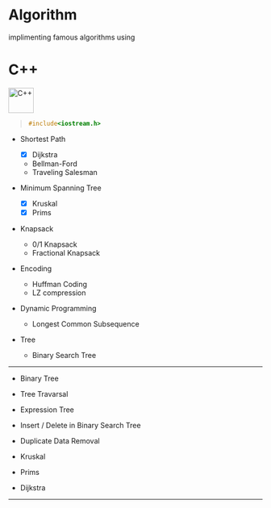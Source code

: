 # Algorithm

implimenting famous algorithms using 

# C++

<div align="left">
<img src="https://cdn.jsdelivr.net/gh/devicons/devicon@latest/icons/cplusplus/cplusplus-original.svg" height="50px" alt="C++" />
          
</div>



> ``` c++
> #include<iostream.h>
> ```


- Shortest Path
  - [x] Dijkstra
  - Bellman-Ford
  - Traveling Salesman

- Minimum Spanning Tree
  - [x] Kruskal
  - [x] Prims

- Knapsack
  - 0/1 Knapsack
  - Fractional Knapsack

- Encoding 
  - Huffman Coding
  - LZ compression 

- Dynamic Programming
  - Longest Common Subsequence



- Tree
  - Binary Search Tree







___
- Binary Tree
- Tree Travarsal
- Expression Tree
- Insert / Delete in Binary Search Tree
- Duplicate Data Removal 
- Kruskal 
- Prims 
- Dijkstra
___

